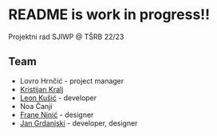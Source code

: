 # README is work in progress!!
Projektni rad SJIWP @ TŠRB 22/23

## Team
- Lovro Hrnčić - project manager
- [Kristijan Kralj](https://github.com/TvrdanTravar)
- [Leon Kušić](https://github.com/AfricOnion1) - developer
- Noa Čanji
- [Frane Ninić](https://github.com/BananaMan1991) - designer
- [Jan Grdanjski](https://github.com/sh0tzz) - developer, designer

